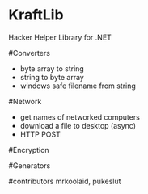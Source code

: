 # KraftLib
Hacker Helper Library for .NET

#Converters
- byte array to string
- string to byte array
- windows safe filename from string

#Network
- get names of networked computers
- download a file to desktop (async)
- HTTP POST

#Encryption

#Generators

#contributors
mrkoolaid, pukeslut
